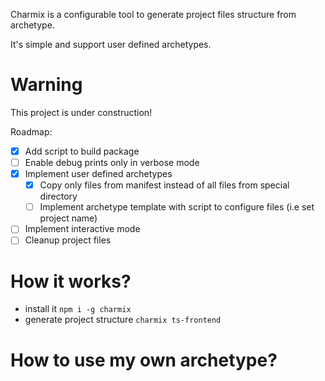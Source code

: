 Charmix is a configurable tool to generate project files structure from archetype.

It's simple and support user defined archetypes.

# Warning

This project is under construction!

Roadmap:

- [x] Add script to build package
- [ ] Enable debug prints only in verbose mode
- [x] Implement user defined archetypes
  - [x] Copy only files from manifest instead of all files from special directory
  - [ ] Implement archetype template with script to configure files (i.e set project name)
- [ ] Implement interactive mode
- [ ] Cleanup project files

# How it works?

- install it `npm i -g charmix`
- generate project structure `charmix ts-frontend`

# How to use my own archetype?

<!-- TODO: write section -->
